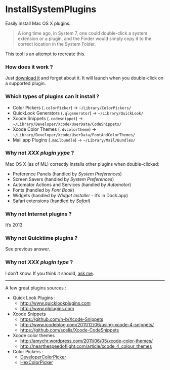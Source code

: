InstallSystemPlugins
====================

Easily install Mac OS X plugins.

>A long time ago, in System 7, one could double-click a system extension or a plugin, and the Finder would simply copy it to the correct location in the System Folder.

This tool is an attempt to recreate this.

### How does it work ?

Just [download it](https://github.com/n-b/InstallSystemPlugins/raw/master/Archive/InstallSystemPlugins.zip) and forget about it. It will launch when you double-click on a supported plugin.

### Which types of plugins can it install ?


* Color Pickers (`.colorPicker`) → `~/Library/ColorPickers/`
* QuickLook Generators (`.qlgenerator`) → `~/Library/QuickLook/`
* Xcode Snippets (`.codesnippet`) → `~/Library/Developer/Xcode/UserData/CodeSnippets/`
* Xcode Color Themes (`.dvcolortheme`) → `~/Library/Developer/Xcode/UserData/FontAndColorThemes/`
* Mail.app Plugins (`.mailbundle`) → `~/Library/Mail/Bundles/`

### Why not *XXX plugin yype* ?

Mac OS X (as of ML) correctly installs other plugins when double-clicked: 
* Preference Panels (handled by *System Preferences*)
* Screen Savers (handled by *System Preferences*)
* Automator Actions and Services (handled by *Automator*)
* Fonts (handled by *Font Book*)
* Widgets (handled by *Widget Installer* - it’s in Dock.app)
* Safari extensions (handled by *Safari*)

### Why not Internet plugins ?

It’s 2013.

### Why not Quicktime plugins ?

See previous answer.

### Why not *XXX plugin type* ?

I don’t know. If you think it should, [ask me](https://github.com/n-b/InstallSystemPlugins/issues).

---

A few great plugins sources :

* Quick Look Plugins : 
	* http://www.quicklookplugins.com
	* http://www.qlplugins.com
* Xcode Snippets
	* https://github.com/n-b/Xcode-Snippets
	* http://www.icodeblog.com/2011/12/06/using-xcode-4-snippets/
	* https://github.com/scelis/Xcode-CodeSnippets
* Xcode color themes
	* http://amychr.wordpress.com/2011/06/05/xcode-color-themes/
	* http://nearthespeedoflight.com/article/xcode_4_colour_themes
* Color Pickers :
	* [DeveloperColorPicker](http://panic.com/~wade/picker/)
	* [HexColorPicker](http://wafflesoftware.net/hexpicker/)
